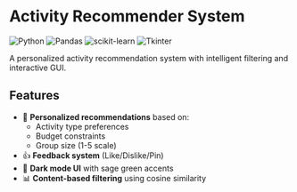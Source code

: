 # Activity Recommender System

![Python](https://img.shields.io/badge/Python-3.8%2B-blue)
![Pandas](https://img.shields.io/badge/Pandas-1.3%2B-orange)
![scikit-learn](https://img.shields.io/badge/scikit--learn-0.24%2B-yellowgreen)
![Tkinter](https://img.shields.io/badge/GUI-Tkinter-success)

A personalized activity recommendation system with intelligent filtering and interactive GUI.

## Features

- 🎯 **Personalized recommendations** based on:
  - Activity type preferences
  - Budget constraints
  - Group size (1-5 scale)
- 👍 **Feedback system** (Like/Dislike/Pin)
- 🌙 **Dark mode UI** with sage green accents
- 📊 **Content-based filtering** using cosine similarity
